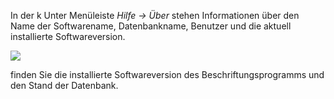 In der k
Unter Menüleiste *Hilfe → Über* stehen Informationen über den Name der Softwarename, Datenbankname, Benutzer und die aktuell installierte Softwareversion.

![](http://xpecto.github.io/docs/img/img_1421742602251.png)

finden Sie die installierte Softwareversion des Beschriftungsprogramms und den Stand der Datenbank. 
